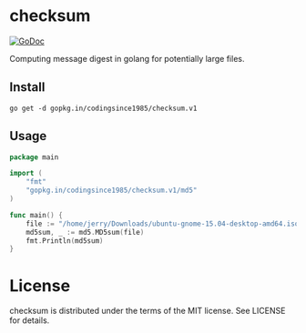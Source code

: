 checksum
==
[![GoDoc](https://godoc.org/github.com/codingsince1985/checksum?status.svg)](https://godoc.org/github.com/codingsince1985/checksum)

Computing message digest in golang for potentially large files.

Install
--
`go get -d gopkg.in/codingsince1985/checksum.v1`

Usage
--
```go
package main

import (
	"fmt"
	"gopkg.in/codingsince1985/checksum.v1/md5"
)

func main() {
	file := "/home/jerry/Downloads/ubuntu-gnome-15.04-desktop-amd64.iso"
	md5sum, _ := md5.MD5sum(file)
	fmt.Println(md5sum)
}
```
License
==
checksum is distributed under the terms of the MIT license. See LICENSE for details.